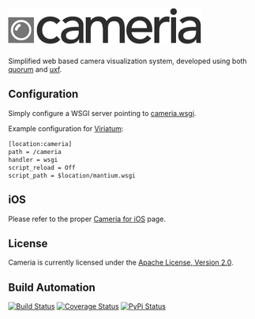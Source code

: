 # [![Cameria](res/logo.png)](http://cameria.hive.pt)

Simplified web based camera visualization system, developed using both [quorum](https://github.com/hivesolutions/flask_quorum)
and [uxf](https://github.com/hivesolutions/uxf).

## Configuration

Simply configure a WSGI server pointing to [cameria.wsgi](src/cameria.wsgi).

Example configuration for [Viriatum](http://viriatum.hive.pt):

    [location:cameria]
    path = /cameria
    handler = wsgi
    script_reload = Off
    script_path = $location/mantium.wsgi

## iOS

Please refer to the proper [Cameria for iOS](https://github.com/hivesolutions/cameria_ios) page.

## License

Cameria is currently licensed under the [Apache License, Version 2.0](http://www.apache.org/licenses/).

## Build Automation

[![Build Status](https://travis-ci.org/hivesolutions/cameria.svg?branch=master)](https://travis-ci.org/hivesolutions/cameria)
[![Coverage Status](https://coveralls.io/repos/hivesolutions/cameria/badge.svg?branch=master)](https://coveralls.io/r/hivesolutions/cameria?branch=master)
[![PyPi Status](https://img.shields.io/pypi/v/cameria.svg)](https://pypi.python.org/pypi/cameria)
